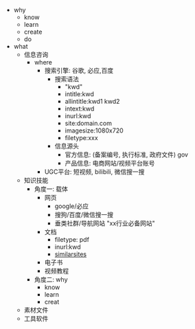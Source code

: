 - why
	- know
	- learn
	- create
	- do
- what
	- 信息咨询
		- where
			- 搜索引擎: 谷歌, 必应,百度
				- 搜索语法
					- "kwd"
					- intitle:kwd
					- allintitle:kwd1 kwd2
					- intext:kwd
					- inurl:kwd
					- site:domain.com
					- imagesize:1080x720
					- filetype:xxx
				- 信息源头
					- 官方信息: (备案编号, 执行标准, 政府文件)  gov
					- 产品信息: 电商网站/视频平台账号
			- UGC平台: 短视频, bilibili, 微信搜一搜
	- 知识技能
		- 角度一: 载体
			- 网页
				- google/必应
				- 搜狗/百度/微信搜一搜
				- 垂类社群/导航网站  "xx行业必备网站"
			- 文档
				- filetype: pdf
				- inurl:kwd
				- [similarsites](similarsite.com)
			- 电子书
			- 视频教程
		- 角度二: why
			- know
			- learn
			- creat
	- 素材文件
	- 工具软件